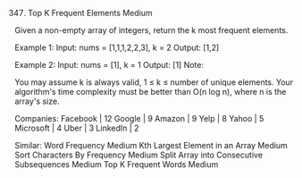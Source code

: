 347. Top K Frequent Elements
Medium

Given a non-empty array of integers, return the k most frequent elements.

Example 1:
Input: nums = [1,1,1,2,2,3], k = 2
Output: [1,2]

Example 2:
Input: nums = [1], k = 1
Output: [1]
Note:

You may assume k is always valid, 1 ≤ k ≤ number of unique elements.
Your algorithm's time complexity must be better than O(n log n), where n is the array's size.

Companies: Facebook | 12 Google | 9 Amazon | 9 Yelp | 8 Yahoo | 5 Microsoft | 4 Uber | 3 LinkedIn | 2

Similar:
Word Frequency Medium
Kth Largest Element in an Array Medium
Sort Characters By Frequency Medium
Split Array into Consecutive Subsequences Medium
Top K Frequent Words Medium
